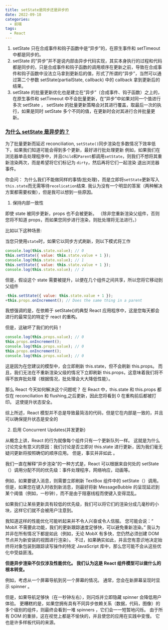 ```yaml
---
title: setState是同步还是异步的
date: 2022-09-18
categories:
  - 前端
tags:
  - React
---
```


1. setState 只在合成事件和钩子函数中是“异步”的，在原生事件和 setTimeout 中都是同步的。
2. setState 的“异步”并不是说内部由异步代码实现，其实本身执行的过程和代码都是同步的，只是合成事件和钩子函数的调用顺序在更新之前，导致在合成事件和钩子函数中没法立马拿到更新后的值，形式了所谓的“异步”，当然可以通过第二个参数 setState(partialState, callback) 中的 callback 拿到更新后的结果。
3. setState 的批量更新优化也是建立在“异步”（合成事件、钩子函数）之上的，在原生事件和 setTimeout 中不会批量更新，在“异步”中如果对同一个值进行多次 setState ， setState 的批量更新策略会对其进行覆盖，取最后一次的执行，如果是同时 setState 多个不同的值，在更新时会对其进行合并批量更新。

### [为什么 setState 是异步的？](https://github.com/facebook/react/issues/11527)

为了批量更新而延迟 reconciliation, `setState()`同步渲染在多数情况下效率低下，如果我们知道可能会得到多个更新，最好进行批处理更新
例如，如果我们在浏览器单击处理程序中，并且`Child`和`Parent`都调用`setState`，则我们不想将其重新渲染两次，而是希望将它们标记为 `dirty`，然后再将它们一起渲染 退出浏览器事件。

你会问： 为什么我们不能做同样的事情(批处理)，而是立即将`setState`更新写入`this.state`而无需等待`recelication`结束. 我认为没有一个明显的答案（两种解决方案都需要权衡），但是我可以想到一些原因。

1. 保持内部一致性

即使 state 被同步更新，props 也不会被更新。 （除非您重新渲染父组件，否则您将不知道 props，而如果您同步进行渲染，则批处理将无法进行。）

比如以下这种场景:

当您只使用`state`时，如果它以同步方式刷新，则以下模式将工作

```js
console.log(this.state.value); // 0
this.setState({ value: this.state.value + 1 });
console.log(this.state.value); // 1
this.setState({ value: this.state.value + 1 });
console.log(this.state.value); // 2
```

但是，假设这个 state 需要被提升，以便在几个组件之间共享，所以您将它移动到父组件

```js
-this.setState({ value: this.state.value + 1 });
+this.props.onIncrement(); // Does the same thing in a parent
```

我想强调的是，在依赖于 setState()的典型 React 应用程序中，这是您每天都会进行的最常见的特定于 react 的重构。

但是，这破坏了我们的代码！

```js
console.log(this.props.value); // 0
this.props.onIncrement();
console.log(this.props.value); // 0
this.props.onIncrement();
console.log(this.props.value); // 0
```

这是因为在您建议的模型中，会立即刷新 this.state，但不会刷新 this.props。 而且，我们无法在不重新渲染父级的情况下立即刷新 this.props，这意味着我们将不得不放弃批处理（根据情况，批处理会大大降低性能）。

那么 React 今天如何解决这个问题呢？ 在 React 中，this.state 和 this.props 都仅在 reconciliation 和 flushing,之后更新，因此您将看到 0 在重构前后都被打印。 这使提升状态安全。

综上所述，React 模型并不总是导致最简洁的代码，但是它在内部是一致的，并且可以确保提升状态是安全的

2. 启用 Concurrent Updates(并发更新)

从概念上讲，React 的行为就像每个组件只有一个更新队列一样。 这就是为什么讨论完全有意义的原因：我们讨论是否立即对 this.state 进行更新，因为我们毫无疑问更新将按照确切的顺序应用。 但是，事实并非如此 。

我们一直在解释“异步渲染”的一种方式是，React 可以根据来自何处的 setState（）调用分配不同的优先级：事件处理程序，网络响应，动画等。

例如，如果要键入消息，则需要立即刷新 TextBox 组件中的 setState（）调用。 但是，如果您在键入时收到新消息，则最好将新 MessageBubble 的呈现延迟到某个阈值（例如，一秒钟），而不是由于阻塞线程而使键入变得混乱。

如果我们让某些更新具有较低的优先级，我们可以将它们的渲染分成几毫秒的小块，这样它们就不会被用户注意到。

我知道这样的性能优化可能听起来并不令人兴奋或令人信服。 您可能会说：“ MobX 不需要此功能，我们的更新跟踪速度足够快，可以避免重新渲染。” 我认为并非在所有情况下都是如此（例如，无论 MobX 有多快，您仍然必须创建 DOM 节点并为新安装的视图进行渲染）。 不过，如果确实如此，并且您有意识地决定始终将对象包装到跟踪读写操作的特定 JavaScript 库中，那么您可能不会从这些优化中受益匪浅。

**但是异步渲染不仅仅涉及性能优化。 我们认为这是 React 组件模型可以做什么的根本转变。**

例如，考虑从一个屏幕导航到另一个屏幕的情况。 通常，您会在新屏幕呈现时显示 spinner 。

但是，如果导航足够快（在一秒钟左右），则闪烁并立即隐藏 spinner 会降低用户体验。 更糟糕的是，如果您拥有具有不同异步依赖关系（数据，代码，图像）的多个级别的组件，则最终会看到一堆 spinners ，它们会一一短暂地闪烁。 由于所有 DOM 的重排，这在视觉上都是不愉快的，并且使您的应用在实践中变慢。 它也是许多样板代码的来源。
